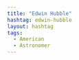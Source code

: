 ```yaml
---
title: "Edwin Hubble"
hashtag: edwin-hubble
layout: hashtag
tags:
  - American
  - Astronomer
---
```

